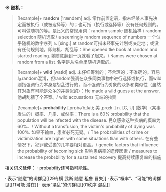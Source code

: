 ☀ <span class="category">**随机：**</span>
>[!example]+ <span class="vocabulary">**random**</span> ['rændəm] 
> <span class="definition">adj. 常作前置定语，指未经某人事先决定而被执行（或被选择等）的；也可指（执行或选择等）没有任何规则的。可叫做随机的等。是此义的常规用词：</span>random sample 随机抽样 / random selection 随机选取 / a seemingly random sequence of numbers 一个似乎随机的数字序列 <span class="definition">n. [sing.] at random可指未经事先计划或决定地；或没有任何规则地。即随机、胡乱等：</span>She opened the book at random and started reading. 她随意翻到一页就看了起来。/ Names were chosen at random from a list. 名字是从名单里随机选取的。

>[!example]+ <span class="vocabulary">**wild**</span> [waɪld] 
> <span class="definition">adj. 未仔细筹划的；不合理的；不准确的。容易与random混淆，但random强调在众多同类事物中进行选择或执行，而wild则指强调行为本身是胡乱进行的，而不强调行为对象的众多和类似性（虽然其对象有可能是众多的并类似的）：</span>He made a wild guess at the answer. 他胡乱猜了个答案。/ wild accusations 无端的指责
           
>[!example]+ <span class="vocabulary">**probability**</span> [ˌprɒbəˈbɪləti; 美 ˌprɑ:b-]
> <span class="definition">n. [C, U] [数学]（某事发生的）概率、几率、或然率：</span>There is a 60% probability that the population will be infected with the disease. 民众感染这种疾病的概率为60%。/ Without a transfusion, the victim's probability of dying was 100%. 如果不输血，患者必死无疑。/ The probabilities of crime or victimization are higher with some situations than with others. 在有些情况下，犯罪或受害的几率要相对更高。/ genetic factors that influence the probability of becoming sick 影响患病率的遗传因素 / measures to increase the probability for a sustained recovery 提高持续康复率的措施

相关词义延伸：
· probability还可指可能性。 

· 表示“随意”的词群见[[29专横 武断 随意 粗鲁 冒失]]
· 表示“概率”、“可能”的词群见[[11可能 潜在]]
· 表示“混乱”的词群见[[01秩序 混乱]]
